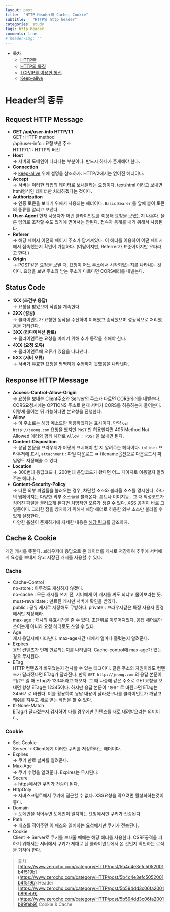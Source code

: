 ```yaml
---
layout: post
title:  "HTTP Header와 Cache, Cookie"
subtitle:   "HTTP와 http header"
categories: study
tags: http header
comments: true
# header-img: ""
---
```

- 목차
	- [HTTP란](#http란)
    - [HTTP의 특징](#http의-특징)
    - [TCP/IP를 이용한 통신](#tcpip를-이용한-통신)
    - [Keep-alive](#keep-alive)

# Header의 종류

## Request HTTP Message

- **GET** **/api/user-info HTTP/1.1**   
GET : HTTP method   
/api/user-info : 요청보낸 주소   
HTTP/1.1 : HTTP의 버전
- **Host**  
 → 서버의 도메인이 나타나는 부분이다. 반드시 하나가 존재해야 한다.
- **Connection**  
 → [keep-alive](#https://jeonggod.github.io/study/2021/09/06/study-just-HTTP/#keep-alive) 위에 설명을 참조하자. HTTP/2에서는 없어진 헤더이다.
- **Accept**  
 → 서버는 이러한 타입의 데이터로 보내달라는 요청이다.
text/html 이라고 보내면 html형식인 데이터만 처리하겠다는 것이다.
- **Authorization**  
 → 인증 토큰을 보내기 위해서 사용되는 헤더이다. `Basic` `Bearer` 를 앞에 붙여 토큰의 종류를 알리고 보낸다.
- **User-Agent**
현재 사용자가 어떤 클라이언트를 이용해 요청을 보냈는지 나온다.
물론 임의로 조작할 수도 있기에 믿어서는 안된다. 접속자 통계를 내기 위해서 사용된다.
- **Referer**  
 → 해당 페이지 이전의 페이지 주소가 담겨져있다. 이 헤더를 이용하여 어떤 페이지에서 접속했는지 확인이 가능하다. (여담이지만, Referrer가 표준어이지만 오타라고 한다.)
- **Origin**  
 → POST같은 요청을 보낼 때, 요청이 어느 주소에서 시작되었는지를 나타내는 것이다. 요청을 보낸 주소와 받는 주소가 다르다면 CORS에러를 내뱉는다.

## Status Code

- **1XX (조건부 응답)**  
 → 요청을 받았으며 작업을 계속한다.
- **2XX (성공)**  
 → 클라이언트가 요청한 동작을 수신하여 이해했고 승낙했으며 성공적으로 처리했음을 가리킨다.
- **3XX (리다이렉션 완료)**  
 → 클라이언트는 요청을 마치기 위해 추가 동작을 취해야 한다.
- **4XX (요청 오류)**  
 → 클라이언트에 오류가 있음을 나타낸다.
- **5XX (서버 오류)**  
 → 서버가 유효한 요청을 명백하게 수행하지 못했음을 나타낸다.

## Response HTTP Message

- **Access-Control-Allow-Origin**  
 → 요청을 보내는 Client주소와 Server의 주소가 다르면 CORS에러를 내뱉는다.
CORS요청시에는 OPTIONS 주소로 현재 서버가 CORS를 허용하는지 물어본다. 이렇게 물어본 뒤 가능하다면 본요청을 진행한다.
- **Allow**  
 → 이 주소로는 해당 메소드만 허용하겠다는 표시이다. 만약 
`GET http://jeong.com` 요청을 했지만 `POST` 만 허용한다면 405 Method Not Allowed 에러와 함께 헤더로 `Allow : POST` 을 보내면 된다.
- **Content-Disposition**  
 → 응답 본문을 브라우저가 어떻게 표시해야 할 지 알려주는 헤더이다.
`inline` : 브라우저에 표시, `attachment` : 파일 다운로드 ⇒ filename옵션으로 다운로드시 파일명도 지정해줄 수 있다.
- **Location**  
 → 300번대 응답코드나, 200번대 응답코드가 왔다면 어느 페이지로 이동할지 알려주는 헤더다.
- **Content-Security-Policy**  
 → 다른 외부 파일들을 불러오는 경우, 차단할 소스와 불러올 소스를 명시한다.
 하나의 웹페이지는 다양한 외부 소스들을 불러온다. 폰트나 이미지등.. 그 때 악성코드가 심어진 파일을 불러오게 된다면 치명적인 오류가 생길 수 있다. XSS 공격이 바로 그 일종이다. 그러한 점을 방지하기 위해서 해당 헤더로 허용한 외부 소스만 불러올 수 있게 설정한다.   
다양한 옵션이 존재하기에 자세한 내용은 [해당 링크](https://developer.mozilla.org/en-US/docs/Web/HTTP/Headers/Content-Security-Policy)를 참조하자.

## Cache & Cookie

 개인 캐시를 뜻한다. 브라우저에 응답으로 온 데이터를 캐시로 저장하여 추후에 서버에게 요청을 보내지 않고 저장된 캐시를 사용할 수 있다.

### Cache

- Cache-Control  
no-store : 아무것도 캐싱하지 않겠다.  
no-cache : 모든 캐시를 쓰기 전, 서버에게 이 캐시를 써도 되냐고 물어보라는 뜻.
must-revalidate : 만료된 캐시만 서버에 확인을 받겠다.  
public : 공유 캐시로 저장해도 무방하다. private : 브라우저같은 특정 사용자 환경에서만 저장해라.  
max-age : 캐시의 유효시간을 줄 수 있다. 초단위로 이루어져있다. 응답 헤더로만 쓰이는게 아니라 요청 헤더로도 쓰일 수 있다.
- Age  
캐시 응답시에 나타난다. max-age시간 내에서 얼마나 흘렀는지 알려준다.
- Expires  
응답 컨텐츠가 언제 만료되는지를 나타낸다. Cache-control에 max-age가 있는 경우 무시된다.
- ETag  
HTTP 컨텐츠가 바뀌었는지 검사할 수 있는 태그이다. 같은 주소의 자원이라도 컨텐츠가 달라졌다면 ETag가 달라진다. 
만약 `GET http://jeong.com` 의 응답 본문이 `"정규"` 일 때 ETag가 12345라고 해보자. 그 때 나중에 같은 주소로 GET요청을 보내면 항상 ETag는 12345이다. 하지만  응답 본문이 `"동규"` 로 바뀐다면 ETag는 34567 로 바뀐다. 이를 활용하여 응답 내용이 달라졌구나를 클라이언트가 깨닫고 캐쉬를 지우고 새로 받는 작업을 할 수 있다.
- If-None-Match  
ETag가 달라졌는지 검사하여 다를 경우에만 컨텐츠를 새로 내려받으라는 의미이다.

### Cookie

- Set-Cookie  
Server → Client에게 이러한 쿠키를 저장하라는 헤더이다.
- Expires  
→ 쿠키 만료 날짜를 알려준다.
- Max-Age  
→ 쿠키 수명을 알려준다. Expires는 무시된다.
- Secure  
→ https에서만 쿠키가 전송이 된다.
- HttpOnly  
→ 자바스크립트에서 쿠키에 접근할 수 없다. XSS요청을 막으려면 활성화하는것이 좋다.
- Domain  
→ 도메인을 적어두면 도메인이 일치하는 요청에서만 쿠키가 전송된다.
- Path  
→ 패스를 적어주면 이 패스와 일치하는 요청에서만 쿠키가 전송된다.
- Cookie   
Client → Server로 쿠키를 보내줄 때에는 해당 헤더를 사용한다.
CSRF공격을 피하기 위해서는 서버에서 쿠키가 제대로 된 클라이언트에서 온 것인지 확인하는 로직을 거쳐야 한다.

> 출처   
[https://www.zerocho.com/category/HTTP/post/5b4c4e3efc5052001b4f519b](https://www.zerocho.com/category/HTTP/post/5b4c4e3efc5052001b4f519b) Header   
[https://www.zerocho.com/category/HTTP/post/5b594dd3c06fa2001b89feb9](https://www.zerocho.com/category/HTTP/post/5b594dd3c06fa2001b89feb9) Cookie & Cache